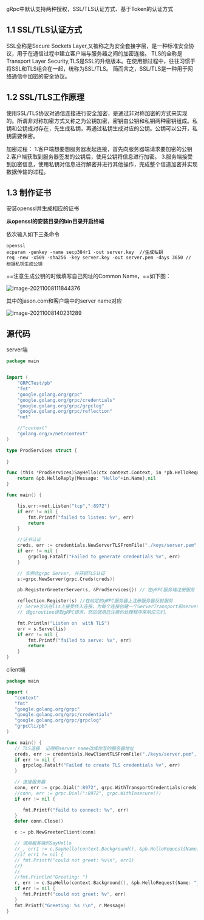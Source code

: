 gRpc中默认支持两种授权，SSL/TLS认证方式、基于Token的认证方式

## 1.1 SSL/TLS认证方式

SSL全称是Secure Sockets Layer,又被称之为安全套接字层，是一种标准安全协议，用于在通信过程中建立客户端与服务器之间的加密连接。
TLS的全称是Transport Layer Security,TLS是SSL的升级版本。在使用额过程中，往往习惯于将SSL和TLS组合在一起，统称为SSL/TLS。
简而言之，SSL/TLS是一种用于网络通信中加密的安全协议。

## 1.2 SSL/TLS工作原理

使用SSL/TLS协议对通信连接进行安全加密，是通过非对称加密的方式来实现的。所谓非对称加密方式又称之为公钥加密，密钥由公钥和私钥两种密钥组成。私钥和公钥成对存在，先生成私钥，再通过私钥生成对应的公钥。公钥可以公开，私钥需要保密。

加密过程：
1.客户端想要想服务器发起连接，首先向服务器端请求要加密的公钥
2.客户端获取到服务器签发的公钥后，使用公钥将信息进行加密。
3.服务端接受到加密信息，使用私钥对信息进行解密并进行其他操作，完成整个信道加密并实现数据传输的过程。

## 1.3 制作证书

安装openssl并生成相应的证书

**从openssl的安装目录的bin目录开启终端**

依次输入如下三条命令

```
openssl
ecparam -genkey -name secp384r1 -out server.key  //生成私钥
req -new -x509 -sha256 -key server.key -out server.pem -days 3650 // 根据私钥生成公钥
```

==注意生成公钥的时候填写自己网址的Common Name，==如下图：

![image-20211008111844376](https://cdn.jsdelivr.net/gh/Jason-Wu-1999/blog.img/imgs/image-20211008111844376.png)

其中的jason.com和客户端中的server name对应

![image-20211008140231289](https://cdn.jsdelivr.net/gh/Jason-Wu-1999/blog.img/imgs/image-20211008140231289.png)



## 源代码

server端

```go
package main


import (
	"GRPCTest/pb"
	"fmt"
	"google.golang.org/grpc"
	"google.golang.org/grpc/credentials"
	"google.golang.org/grpc/grpclog"
	"google.golang.org/grpc/reflection"
	"net"

	//"context"
	"golang.org/x/net/context"
)

type ProdServices struct {
	
}

func (this *ProdServices)SayHello(ctx context.Context, in *pb.HelloRequest )(*pb.HelloReply, error) {
	return &pb.HelloReply{Message: "Hello"+in.Name},nil
}

func main() {

	lis,err:=net.Listen("tcp",":8972")
	if err != nil {
		fmt.Printf("failed to listen: %v", err)
		return
	}

	//证书认证
	creds, err := credentials.NewServerTLSFromFile("./keys/server.pem", "./keys/server.key")
	if err != nil {
		grpclog.Fatalf("Failed to generate credentials %v", err)
	}

	// 实例化grpc Server, 并开启TLS认证
	s:=grpc.NewServer(grpc.Creds(creds))

	pb.RegisterGreeterServer(s, &ProdServices{}) // 在gRPC服务端注册服务

	reflection.Register(s) //在给定的gRPC服务器上注册服务器反射服务
	// Serve方法在lis上接受传入连接，为每个连接创建一个ServerTransport和server的goroutine。
	// 该goroutine读取gRPC请求，然后调用已注册的处理程序来响应它们。

	fmt.Println("Listen on  with TLS")
	err = s.Serve(lis)
	if err != nil {
		fmt.Printf("failed to serve: %v", err)
		return
	}
}
```



client端

```go
package main

import (
   "context"
   "fmt"
   "google.golang.org/grpc"
   "google.golang.org/grpc/credentials"
   "google.golang.org/grpc/grpclog"
   "grpcCli/pb"
)

func main() {
   // TLS连接  记得把server name改成你写的服务器地址
   creds, err := credentials.NewClientTLSFromFile("./keys/server.pem", "jason.com")
   if err != nil {
      grpclog.Fatalf("Failed to create TLS credentials %v", err)
   }

   // 连接服务器
   conn, err := grpc.Dial(":8972", grpc.WithTransportCredentials(creds))
   //conn, err := grpc.Dial(":8972", grpc.WithInsecure())
   if err != nil {

      fmt.Printf("faild to connect: %v", err)
   }
   defer conn.Close()

   c := pb.NewGreeterClient(conn)

   // 调用服务端的SayHello
   //_, err1 := c.SayHello(context.Background(), &pb.HelloRequest{Name: "jason.com"})
   //if err1 != nil {
   // fmt.Printf("could not greet: %v\n", err1)
   //}
   //
   //fmt.Println("Greeting: ")
   r, err := c.SayHello(context.Background(), &pb.HelloRequest{Name: "jason"})
   if err != nil {
      fmt.Printf("could not greet: %v", err)
   }
   fmt.Printf("Greeting: %s !\n", r.Message)
}
```

